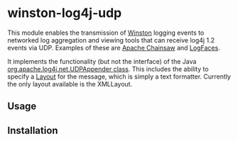 winston-log4j-udp
=================

This module enables the transmission of [Winston](https://github.com/flatiron/winston) logging events to networked log aggregation and viewing tools that can receive log4j 1.2 events via UDP. Examples of these are [Apache Chainsaw](http://logging.apache.org/chainsaw/) and [LogFaces](http://www.moonlit-software.com/).

It implements the functionality (but not the interface) of the Java [org.apache.log4j.net.UDPAppender class](http://logging.apache.org/log4j/companions/receivers/apidocs/org/apache/log4j/net/UDPAppender.html). This includes the ability to specify a [Layout](http://logging.apache.org/log4j/1.2/apidocs/index.html) for the message, which is simply a text formatter. Currently the only layout available is the XMLLayout.

Usage
-----

Installation
------------

